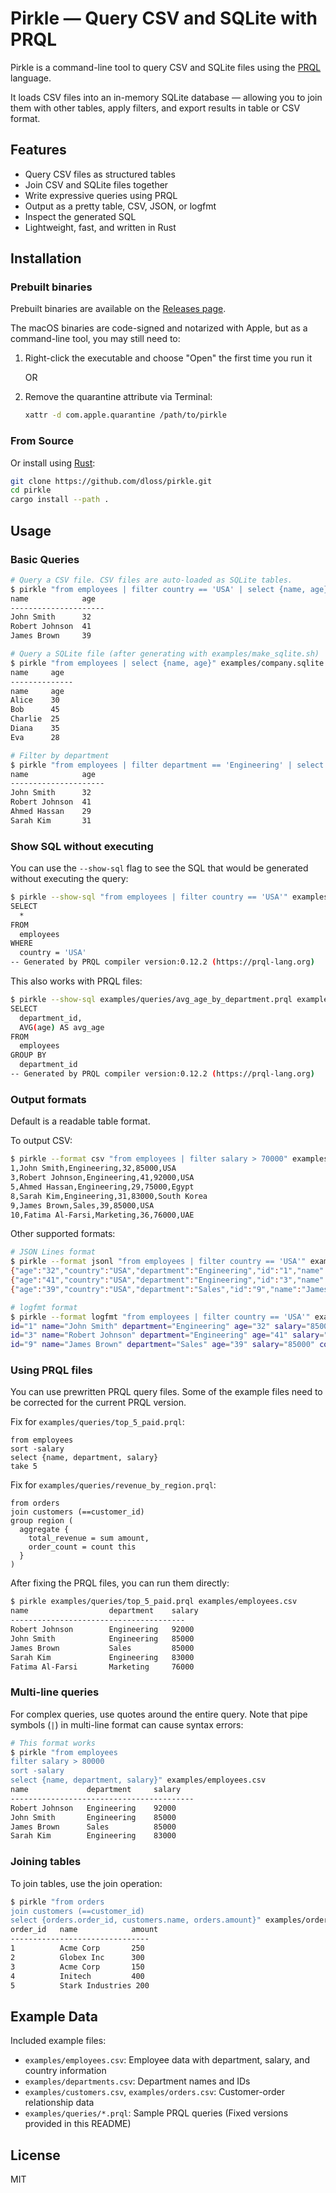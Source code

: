 # Pirkle — Query CSV and SQLite with PRQL

Pirkle is a command-line tool to query CSV and SQLite files using the [PRQL](https://prql-lang.org/) language.

It loads CSV files into an in-memory SQLite database — allowing you to join them with other tables, apply filters, and export results in table or CSV format.

## Features

- Query CSV files as structured tables
- Join CSV and SQLite files together
- Write expressive queries using PRQL
- Output as a pretty table, CSV, JSON, or logfmt
- Inspect the generated SQL
- Lightweight, fast, and written in Rust


## Installation

### Prebuilt binaries

Prebuilt binaries are available on the [Releases page](https://github.com/dloss/pirkle/releases).

The macOS binaries are code-signed and notarized with Apple, but as a command-line tool, you may still need to:

1. Right-click the executable and choose "Open" the first time you run it

   OR

2. Remove the quarantine attribute via Terminal:
   ```bash
   xattr -d com.apple.quarantine /path/to/pirkle
   ```

### From Source

Or install using [Rust](https://rustup.rs/):

```bash
git clone https://github.com/dloss/pirkle.git
cd pirkle
cargo install --path .
```


## Usage

### Basic Queries

```bash
# Query a CSV file. CSV files are auto-loaded as SQLite tables.
$ pirkle "from employees | filter country == 'USA' | select {name, age}" examples/employees.csv
name            age  
---------------------
John Smith      32   
Robert Johnson  41   
James Brown     39   
```

```bash
# Query a SQLite file (after generating with examples/make_sqlite.sh)
$ pirkle "from employees | select {name, age}" examples/company.sqlite
name     age  
--------------
name     age  
Alice    30   
Bob      45   
Charlie  25   
Diana    35   
Eva      28   
```

```bash
# Filter by department 
$ pirkle "from employees | filter department == 'Engineering' | select {name, age}" examples/employees.csv
name            age  
---------------------
John Smith      32   
Robert Johnson  41   
Ahmed Hassan    29   
Sarah Kim       31   
```


### Show SQL without executing

You can use the `--show-sql` flag to see the SQL that would be generated without executing the query:

```bash
$ pirkle --show-sql "from employees | filter country == 'USA'" examples/employees.csv
SELECT
  *
FROM
  employees
WHERE
  country = 'USA'
-- Generated by PRQL compiler version:0.12.2 (https://prql-lang.org)
```

This also works with PRQL files:

```bash
$ pirkle --show-sql examples/queries/avg_age_by_department.prql examples/employees.csv
SELECT
  department_id,
  AVG(age) AS avg_age
FROM
  employees
GROUP BY
  department_id
-- Generated by PRQL compiler version:0.12.2 (https://prql-lang.org)
```


### Output formats

Default is a readable table format.

To output CSV:

```bash
$ pirkle --format csv "from employees | filter salary > 70000" examples/employees.csv
1,John Smith,Engineering,32,85000,USA
3,Robert Johnson,Engineering,41,92000,USA
5,Ahmed Hassan,Engineering,29,75000,Egypt
8,Sarah Kim,Engineering,31,83000,South Korea
9,James Brown,Sales,39,85000,USA
10,Fatima Al-Farsi,Marketing,36,76000,UAE
```

Other supported formats:

```bash
# JSON Lines format
$ pirkle --format jsonl "from employees | filter country == 'USA'" examples/employees.csv
{"age":"32","country":"USA","department":"Engineering","id":"1","name":"John Smith","salary":"85000"}
{"age":"41","country":"USA","department":"Engineering","id":"3","name":"Robert Johnson","salary":"92000"}
{"age":"39","country":"USA","department":"Sales","id":"9","name":"James Brown","salary":"85000"}
```

```bash
# logfmt format
$ pirkle --format logfmt "from employees | filter country == 'USA'" examples/employees.csv
id="1" name="John Smith" department="Engineering" age="32" salary="85000" country="USA"
id="3" name="Robert Johnson" department="Engineering" age="41" salary="92000" country="USA"
id="9" name="James Brown" department="Sales" age="39" salary="85000" country="USA"
```


### Using PRQL files

You can use prewritten PRQL query files. Some of the example files need to be corrected for the current PRQL version.

Fix for `examples/queries/top_5_paid.prql`:
```prql
from employees
sort -salary
select {name, department, salary}
take 5
```

Fix for `examples/queries/revenue_by_region.prql`:
```prql
from orders
join customers (==customer_id)
group region (
  aggregate {
    total_revenue = sum amount,
    order_count = count this
  }
)
```

After fixing the PRQL files, you can run them directly:

```bash
$ pirkle examples/queries/top_5_paid.prql examples/employees.csv
name                  department    salary
---------------------------------------
Robert Johnson        Engineering   92000
John Smith            Engineering   85000
James Brown           Sales         85000
Sarah Kim             Engineering   83000
Fatima Al-Farsi       Marketing     76000
```


### Multi-line queries

For complex queries, use quotes around the entire query. Note that pipe symbols (`|`) in multi-line format can cause syntax errors:

```bash
# This format works
$ pirkle "from employees
filter salary > 80000
sort -salary
select {name, department, salary}" examples/employees.csv
name             department     salary
-----------------------------------------
Robert Johnson   Engineering    92000
John Smith       Engineering    85000
James Brown      Sales          85000
Sarah Kim        Engineering    83000
```

### Joining tables

To join tables, use the join operation:

```bash
$ pirkle "from orders
join customers (==customer_id)
select {orders.order_id, customers.name, orders.amount}" examples/orders.csv examples/customers.csv
order_id   name            amount
-------------------------------
1          Acme Corp       250
2          Globex Inc      300
3          Acme Corp       150
4          Initech         400
5          Stark Industries 200
```


## Example Data

Included example files:

- `examples/employees.csv`: Employee data with department, salary, and country information
- `examples/departments.csv`: Department names and IDs
- `examples/customers.csv`, `examples/orders.csv`: Customer-order relationship data
- `examples/queries/*.prql`: Sample PRQL queries (Fixed versions provided in this README)


## License

MIT